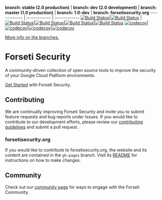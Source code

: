 **branch: stable (2.0 production)** | **branch: dev (2.0 development)** | **branch: master (1.0 production)** | **branch: 1.0-dev** | **branch: forsetisecurity.org**
:------------ | :------------ | :------------
[![Build Status](https://travis-ci.org/GoogleCloudPlatform/forseti-security.svg?branch=stable)](https://travis-ci.org/GoogleCloudPlatform/forseti-security)|[![Build Status](https://travis-ci.org/GoogleCloudPlatform/forseti-security.svg?branch=dev)](https://travis-ci.org/GoogleCloudPlatform/forseti-security)  | [![Build Status](https://travis-ci.org/GoogleCloudPlatform/forseti-security.svg?branch=master)](https://travis-ci.org/GoogleCloudPlatform/forseti-security)|[![Build Status](https://travis-ci.org/GoogleCloudPlatform/forseti-security.svg?branch=1.0-dev)](https://travis-ci.org/GoogleCloudPlatform/forseti-security)|[![Build Status](https://travis-ci.org/GoogleCloudPlatform/forseti-security.svg?branch=forsetisecurity.org)](https://travis-ci.org/GoogleCloudPlatform/forseti-security)|[![Build Status](https://travis-ci.org/GoogleCloudPlatform/forseti-security.svg?branch=forsetisecurity.org)](https://travis-ci.org/GoogleCloudPlatform/forseti-security)
[![codecov](https://codecov.io/gh/GoogleCloudPlatform/forseti-security/branch/stable/graph/badge.svg)](https://codecov.io/gh/GoogleCloudPlatform/forseti-security)|[![codecov](https://codecov.io/gh/GoogleCloudPlatform/forseti-security/branch/dev/graph/badge.svg)](https://codecov.io/gh/GoogleCloudPlatform/forseti-security)|[![codecov](https://codecov.io/gh/GoogleCloudPlatform/forseti-security/branch/master/graph/badge.svg)](https://codecov.io/gh/GoogleCloudPlatform/forseti-security)|[![codecov](https://codecov.io/gh/GoogleCloudPlatform/forseti-security/branch/1.0-dev/graph/badge.svg)](https://codecov.io/gh/GoogleCloudPlatform/forseti-security)

[More info on the branches.](https://forsetisecurity.org/docs/develop/branch-management.html)

# Forseti Security
A community-driven collection of open source tools to improve the security
of your Google Cloud Platform environments.

[Get Started](http://forsetisecurity.org/docs/quickstarts/forseti-security/)
with Forseti Security.

## Contributing
We are continually improving Forseti Security and invite you to submit feature
requests and bug reports under Issues. If you would like to contribute to our
development efforts, please review our
[contributing guidelines](/.github/CONTRIBUTING.md) and submit a pull request.

### forsetisecurity.org
If you would like to contribute to forsetisecurity.org, the website and its
content are contained in the `gh-pages` branch. Visit its
[README](https://github.com/GoogleCloudPlatform/forseti-security/tree/gh-pages)
for instructions on how to make changes.

## Community
Check out our [community page](http://forsetisecurity.org/community/) for ways
to engage with the Forseti Community.
